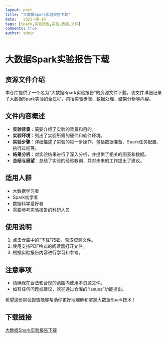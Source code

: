 ```yaml
---
layout: post
title: "大数据Spark实验报告下载"
date:   2021-08-10
tags: [Spark,实验报告,实验,数据,文件]
comments: true
author: admin
---
```

# 大数据Spark实验报告下载

## 资源文件介绍

本仓库提供了一个名为“大数据Spark实验报告”的资源文件下载。该文件详细记录了大数据Spark实验的全过程，包括实验步骤、数据处理、结果分析等内容。

## 文件内容概述

- **实验背景**：简要介绍了实验的背景和目的。
- **实验环境**：列出了实验所需的硬件和软件环境。
- **实验步骤**：详细描述了实验的每一步操作，包括数据准备、Spark任务配置、执行过程等。
- **结果分析**：对实验结果进行了深入分析，并提供了相关的图表和数据。
- **总结与展望**：总结了实验的经验教训，并对未来的工作提出了建议。

## 适用人群

- 大数据学习者
- Spark初学者
- 数据科学爱好者
- 需要参考实验报告的科研人员

## 使用说明

1. 点击仓库中的“下载”按钮，获取资源文件。
2. 使用支持PDF格式的阅读器打开文件。
3. 根据实验报告内容进行学习和参考。

## 注意事项

- 请确保在合法和合规的范围内使用本资源文件。
- 如有任何问题或建议，欢迎通过仓库的“Issues”功能提出。

希望这份实验报告能够帮助你更好地理解和掌握大数据Spark技术！

## 下载链接

[大数据Spark实验报告下载](https://pan.quark.cn/s/12160fad6dde)